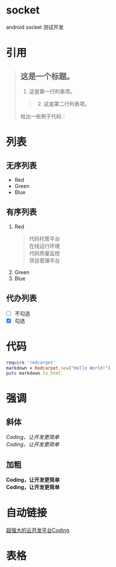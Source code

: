# socket
android socket 测试开发
# 引用
> ## 这是一个标题。
> 1. 这是第一行列表项。
>> 2. 这是第二行列表项。
>
> 给出一些例子代码：
>
# 列表
## 无序列表
- Red
- Green
- Blue
## 有序列表
1. Red
    > 代码托管平台  
    > 在线运行环境    
    > 代码质量监控    
    > 项目管理平台
2. Green
3. Blue

## 代办列表

- [ ] 不勾选
- [x] 勾选

# 代码

```ruby
require 'redcarpet'
markdown = Redcarpet.new("Hello World!")
puts markdown.to_html
```

# 强调

## 斜体

*Coding，让开发更简单*  
_Coding，让开发更简单_

## 加粗

**Coding，让开发更简单**  
__Coding，让开发更简单__

# 自动链接

[超强大的云开发平台Coding](http://www.baidu.com)

# 表格